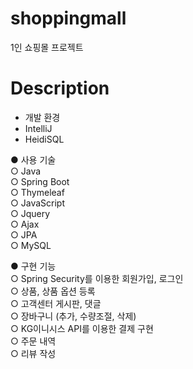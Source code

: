 # shoppingmall
1인 쇼핑몰 프로젝트
# Description
* 개발 환경  
 * IntelliJ  
  * HeidiSQL  
  
● 사용 기술  
  ○ Java  
  ○ Spring Boot  
  ○ Thymeleaf  
  ○ JavaScript  
  ○ Jquery  
  ○ Ajax  
  ○ JPA  
  ○ MySQL  
  
● 구현 기능  
  ○ Spring Security를 이용한 회원가입, 로그인  
  ○ 상품, 상품 옵션 등록  
  ○ 고객센터 게시판, 댓글  
  ○ 장바구니 (추가, 수량조절, 삭제)  
  ○ KG이니시스 API를 이용한 결제 구현  
  ○ 주문 내역  
  ○ 리뷰 작성  
